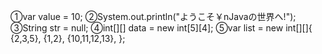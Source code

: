 ①var value = 10;
②System.out.println("ようこそ￥nJavaの世界へ!");
③String str = null;
④int[][] data = new int[5][4];
⑤var list = new int[][]{
    {2,3,5},
    {1,2},
    {10,11,12,13},
};